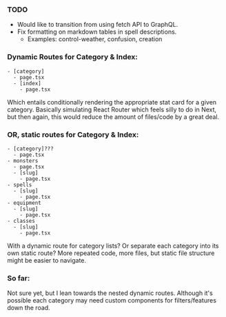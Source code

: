 ### TODO
* Would like to transition from using fetch API to GraphQL.
* Fix formatting on markdown tables in spell descriptions.
  * Examples: control-weather, confusion, creation

### Dynamic Routes for Category & Index:
```
- [category]
  - page.tsx
  - [index]
    - page.tsx
```
Which entails conditionally rendering the appropriate stat card for a given category.
Basically simulating React Router which feels silly to do in Next, but then again,
this would reduce the amount of files/code by a great deal.

### OR, static routes for Category & Index:
```
- [category]???
  - page.tsx
- monsters
  - page.tsx
  - [slug]
    - page.tsx
- spells
  - [slug]
    - page.tsx
- equipment
  - [slug]
    - page.tsx
- classes
  - [slug]
    - page.tsx
```

With a dynamic route for category lists? Or separate each category into its own static route?
More repeated code, more files, but static file structure might be easier to navigate.

### So far:
Not sure yet, but I lean towards the nested dynamic routes. Although it's possible each category
may need custom components for filters/features down the road.